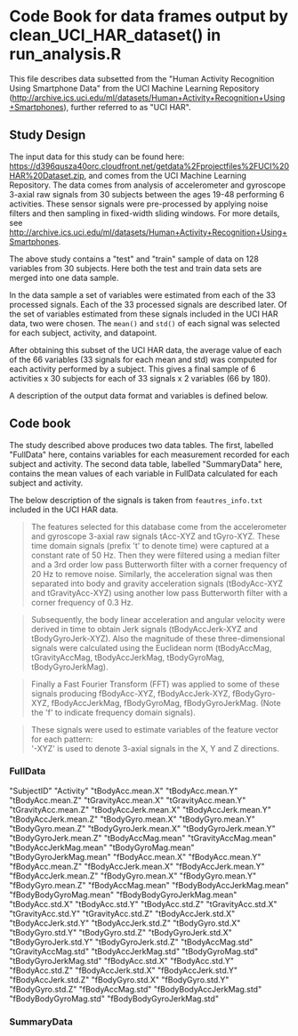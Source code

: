 # Code Book for data frames output by clean_UCI_HAR_dataset() in run_analysis.R

This file describes data subsetted from the "Human Activity Recognition Using Smartphone Data" from the UCI Machine Learning Repository (http://archive.ics.uci.edu/ml/datasets/Human+Activity+Recognition+Using+Smartphones), further referred to as "UCI HAR".

## Study Design

The input data for this study can be found here: https://d396qusza40orc.cloudfront.net/getdata%2Fprojectfiles%2FUCI%20HAR%20Dataset.zip, and comes from the UCI Machine Learning Repository. The data comes from analysis of accelerometer and gyroscope 3-axial raw signals from 30 subjects between the ages 19-48 performing 6 activities. These sensor signals were pre-processed by applying noise filters and then sampling in fixed-width sliding windows. For more details, see http://archive.ics.uci.edu/ml/datasets/Human+Activity+Recognition+Using+Smartphones.

The above study contains a "test" and "train" sample of data on 128 variables from 30 subjects. Here both the test and train data sets are merged into one data sample.

In the data sample a set of variables were estimated from each of the 33 processed signals. Each of the 33 processed signals are described later. Of the set of variables estimated from these signals included in the UCI HAR data, two were chosen. The `mean()` and `std()` of each signal was selected for each subject, activity, and datapoint.

After obtaining this subset of the UCI HAR data, the average value of each of the 66 variables (33 signals for each mean and std) was computed for each activity performed by a subject. This gives a final sample of 6 activities x 30 subjects for each of 33 signals x 2 variables (66 by 180).

A description of the output data format and variables is defined below.

## Code book

The study described above produces two data tables. The first, labelled "FullData" here, contains variables for each measurement recorded for each subject and activity. The second data table, labelled "SummaryData" here, contains the mean values of each variable in FullData calculated for each subject and activity.

The below description of the signals is taken from `feautres_info.txt` included in the UCI HAR data.

 > The features selected for this database come from the accelerometer and gyroscope 3-axial raw signals tAcc-XYZ and tGyro-XYZ. These time domain signals (prefix 't' to denote time) were captured at a constant rate of 50 Hz. Then they were filtered using a median filter and a 3rd order low pass Butterworth filter with a corner frequency of 20 Hz to remove noise. Similarly, the acceleration signal was then separated into body and gravity acceleration signals (tBodyAcc-XYZ and tGravityAcc-XYZ) using another low pass Butterworth filter with a corner frequency of 0.3 Hz. 

 > Subsequently, the body linear acceleration and angular velocity were derived in time to obtain Jerk signals (tBodyAccJerk-XYZ and tBodyGyroJerk-XYZ). Also the magnitude of these three-dimensional signals were calculated using the Euclidean norm (tBodyAccMag, tGravityAccMag, tBodyAccJerkMag, tBodyGyroMag, tBodyGyroJerkMag). 

 > Finally a Fast Fourier Transform (FFT) was applied to some of these signals producing fBodyAcc-XYZ, fBodyAccJerk-XYZ, fBodyGyro-XYZ, fBodyAccJerkMag, fBodyGyroMag, fBodyGyroJerkMag. (Note the 'f' to indicate frequency domain signals). 

 > These signals were used to estimate variables of the feature vector for each pattern:  
'-XYZ' is used to denote 3-axial signals in the X, Y and Z directions.

### FullData

"SubjectID"
"Activity"
"tBodyAcc.mean.X"
"tBodyAcc.mean.Y"
"tBodyAcc.mean.Z"
"tGravityAcc.mean.X"
"tGravityAcc.mean.Y"
"tGravityAcc.mean.Z"
"tBodyAccJerk.mean.X"
"tBodyAccJerk.mean.Y"
"tBodyAccJerk.mean.Z"
"tBodyGyro.mean.X"
"tBodyGyro.mean.Y"
"tBodyGyro.mean.Z"
"tBodyGyroJerk.mean.X"
"tBodyGyroJerk.mean.Y"
"tBodyGyroJerk.mean.Z"
"tBodyAccMag.mean"
"tGravityAccMag.mean"
"tBodyAccJerkMag.mean"
"tBodyGyroMag.mean"
"tBodyGyroJerkMag.mean"
"fBodyAcc.mean.X"
"fBodyAcc.mean.Y"
"fBodyAcc.mean.Z"
"fBodyAccJerk.mean.X"
"fBodyAccJerk.mean.Y"
"fBodyAccJerk.mean.Z"
"fBodyGyro.mean.X"
"fBodyGyro.mean.Y"
"fBodyGyro.mean.Z"
"fBodyAccMag.mean"
"fBodyBodyAccJerkMag.mean"
"fBodyBodyGyroMag.mean"
"fBodyBodyGyroJerkMag.mean"
"tBodyAcc.std.X"
"tBodyAcc.std.Y"
"tBodyAcc.std.Z"
"tGravityAcc.std.X"
"tGravityAcc.std.Y"
"tGravityAcc.std.Z"
"tBodyAccJerk.std.X"
"tBodyAccJerk.std.Y"
"tBodyAccJerk.std.Z"
"tBodyGyro.std.X"
"tBodyGyro.std.Y"
"tBodyGyro.std.Z"
"tBodyGyroJerk.std.X"
"tBodyGyroJerk.std.Y"
"tBodyGyroJerk.std.Z"
"tBodyAccMag.std"
"tGravityAccMag.std"
"tBodyAccJerkMag.std"
"tBodyGyroMag.std"
"tBodyGyroJerkMag.std"
"fBodyAcc.std.X"
"fBodyAcc.std.Y"
"fBodyAcc.std.Z"
"fBodyAccJerk.std.X"
"fBodyAccJerk.std.Y"
"fBodyAccJerk.std.Z"
"fBodyGyro.std.X"
"fBodyGyro.std.Y"
"fBodyGyro.std.Z"
"fBodyAccMag.std"
"fBodyBodyAccJerkMag.std"
"fBodyBodyGyroMag.std"
"fBodyBodyGyroJerkMag.std" 

### SummaryData